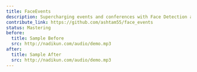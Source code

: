 ```yaml
---
title: FaceEvents
description: Supercharging events and conferences with Face Detection and Recognition systems
contribute_link: https://github.com/ashtam55/face_events
status: Mastering
before:
  title: Sample Before
  src: http://nadikun.com/audio/demo.mp3
after:
  title: Sample After
  src: http://nadikun.com/audio/demo.mp3
---
```


